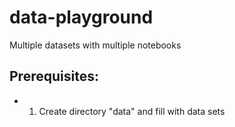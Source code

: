 # data-playground
Multiple datasets with multiple notebooks

## Prerequisites:
- 1. Create directory "data" and fill with data sets
